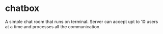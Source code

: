 # chatbox

A simple chat room that runs on terminal. Server can accept upt to 10 users at a time and processes all the communication. 

